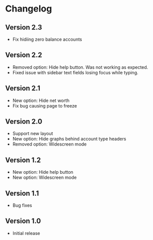 Changelog
=========

Version 2.3
-----------

* Fix hidiing zero balance accounts

Version 2.2
-----------

* Removed option: Hide help button. Was not working as expected.
* Fixed issue with sidebar text fields losing focus while typing.

Version 2.1
-----------

* New option: Hide net worth
* Fix bug causing page to freeze

Version 2.0
-----------

* Support new layout
* New option: Hide graphs behind account type headers
* Removed option: Widescreen mode

Version 1.2
-----------

* New option: Hide help button
* New option: Widescreen mode

Version 1.1
-----------

 * Bug fixes

Version 1.0
-----------

 * Initial release
